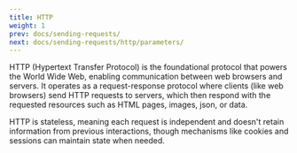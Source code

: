 ```yaml
---
title: HTTP
weight: 1
prev: docs/sending-requests/
next: docs/sending-requests/http/parameters/
---
```


HTTP (Hypertext Transfer Protocol) is the foundational protocol that powers the World Wide Web, enabling communication between web browsers and servers. It operates as a request-response protocol where clients (like web browsers) send HTTP requests to servers, which then respond with the requested resources such as HTML pages, images, json, or data.

HTTP is stateless, meaning each request is independent and doesn't retain information from previous interactions, though mechanisms like cookies and sessions can maintain state when needed.


